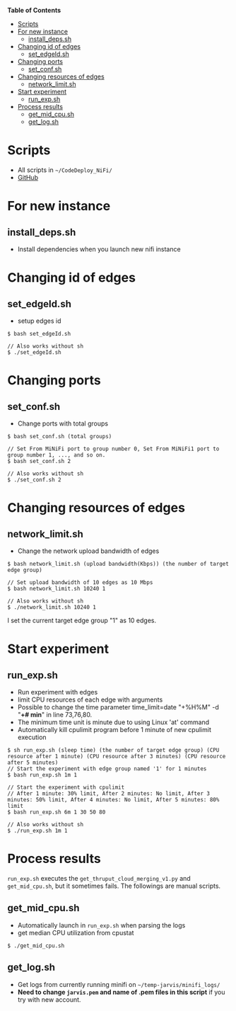**Table of Contents**
- [Scripts](#scripts)
- [For new instance](#for-new-instance)
  - [install_deps.sh](#install_depssh)
- [Changing id of edges](#changing-id-of-edges)
  - [set_edgeId.sh](#set_edgeidsh)
- [Changing ports](#changing-ports)
  - [set_conf.sh](#set_confsh)
- [Changing resources of edges](#changing-resources-of-edges)
  - [network_limit.sh](#network_limitsh)
- [Start experiment](#start-experiment)
  - [run_exp.sh](#run_expsh)
- [Process results](#process-results)
  - [get_mid_cpu.sh](#get_mid_cpush)
  - [get_log.sh](#get_logsh)

# Scripts
* All scripts in `~/CodeDeploy_NiFi/`
* [GitHub](https://github.com/chopark/CodeDeploy_NiFi)

# For new instance
## install_deps.sh
* Install dependencies when you launch new nifi instance

# Changing id of edges
## set_edgeId.sh
* setup edges id
 
```console
$ bash set_edgeId.sh

// Also works without sh
$ ./set_edgeId.sh
```

# Changing ports
## set_conf.sh
* Change ports with total groups

```console
$ bash set_conf.sh (total groups)

// Set From MiNiFi port to group number 0, Set From MiNiFi1 port to group number 1, ..., and so on.
$ bash set_conf.sh 2

// Also works without sh
$ ./set_conf.sh 2
```

# Changing resources of edges
## network_limit.sh
* Change the network upload bandwidth of edges

```console
$ bash network_limit.sh (upload bandwidth(Kbps)) (the number of target edge group)

// Set upload bandwidth of 10 edges as 10 Mbps
$ bash network_limit.sh 10240 1

// Also works without sh
$ ./network_limit.sh 10240 1
```

I set the current target edge group "1" as 10 edges.

# Start experiment
## run_exp.sh 
* Run experiment with edges
* limit CPU resources of each edge with arguments
* Possible to change the time parameter time_limit=date "+%H%M" -d "**+# min**" in line 73,76,80.
* The minimum time unit is minute due to using Linux 'at' command
* Automatically kill cpulimit program before 1 minute of new cpulimit execution

```console
$ sh run_exp.sh (sleep time) (the number of target edge group) (CPU resource after 1 minute) (CPU resource after 3 minutes) (CPU resource after 5 minutes)
// Start the experiment with edge group named '1' for 1 minutes
$ bash run_exp.sh 1m 1

// Start the experiment with cpulimit
// After 1 minute: 30% limit, After 2 minutes: No limit, After 3 minutes: 50% limit, After 4 minutes: No limit, After 5 minutes: 80% limit
$ bash run_exp.sh 6m 1 30 50 80

// Also works without sh
$ ./run_exp.sh 1m 1
```

# Process results
`run_exp.sh` executes the `get_thruput_cloud_merging_v1.py` and `get_mid_cpu.sh`, but it sometimes fails. The followings are manual scripts.

## get_mid_cpu.sh
* Automatically launch in `run_exp.sh` when parsing the logs
* get median CPU utilization from cpustat
```console
$ ./get_mid_cpu.sh
```

## get_log.sh
* Get logs from currently running minifi on `~/temp-jarvis/minifi_logs/`
* **Need to change `jarvis.pem` and name of .pem files in this script** if you try with new account.

